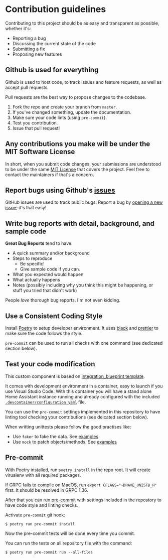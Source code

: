 # Contribution guidelines

Contributing to this project should be as easy and transparent as possible, whether it's:

- Reporting a bug
- Discussing the current state of the code
- Submitting a fix
- Proposing new features

## Github is used for everything

Github is used to host code, to track issues and feature requests, as well as accept pull requests.

Pull requests are the best way to propose changes to the codebase.

1. Fork the repo and create your branch from `master`.
2. If you've changed something, update the documentation.
3. Make sure your code lints (using `pre-commit`).
4. Test you contribution.
5. Issue that pull request!

## Any contributions you make will be under the MIT Software License

In short, when you submit code changes, your submissions are understood to be under the same [MIT License](http://choosealicense.com/licenses/mit/) that covers the project. Feel free to contact the maintainers if that's a concern.

## Report bugs using Github's [issues](../../issues)

GitHub issues are used to track public bugs.
Report a bug by [opening a new issue](../../issues/new/choose); it's that easy!

## Write bug reports with detail, background, and sample code

**Great Bug Reports** tend to have:

- A quick summary and/or background
- Steps to reproduce
  - Be specific!
  - Give sample code if you can.
- What you expected would happen
- What actually happens
- Notes (possibly including why you think this might be happening, or stuff you tried that didn't work)

People _love_ thorough bug reports. I'm not even kidding.

## Use a Consistent Coding Style

Install [Poetry](https://python-poetry.org/docs/#installation) to setup developer environment.
It uses [black](https://github.com/ambv/black) and [prettier](https://prettier.io/)
to make sure the code follows the style.

`pre-commit` can be used to run all checks with one command (see dedicated section below).

## Test your code modification

This custom component is based on [integration_blueprint template](https://github.com/custom-components/integration_blueprint).

It comes with development environment in a container, easy to launch
if you use Visual Studio Code. With this container you will have a stand alone
Home Assistant instance running and already configured with the included
[`.devcontainer/configuration.yaml`](./.devcontainer/configuration.yaml)
file.

You can use the `pre-commit` settings implemented in this repository to have
linting tool checking your contributions (see deicated section below).

When writting unittests please follow the good practises like:

- Use `faker` to fake the data. See [examples](https://faker.readthedocs.io/en/master/)
- Use `mock` to patch objects/methods. See [examples](https://realpython.com/python-mock-library/)

## Pre-commit

With Poetry installed, run `poetry install` in the repo root.
It will create virualenv with all required packages.

If GRPC fails to compile on MacOS, run `export CFLAGS="-DHAVE_UNISTD_H"` first. It should be resolved in GRPC 1.36.

After that you can run [pre-commit](https://pre-commit.com/) with settings included in the
repostory to have code style and linting checks.

Activate `pre-commit` git hook:

```console
$ poetry run pre-commit install
```

Now the pre-commit tests will be done every time you commit.

You can run the tests on all repository file with the command:

```console
$ poetry run pre-commit run --all-files
```
